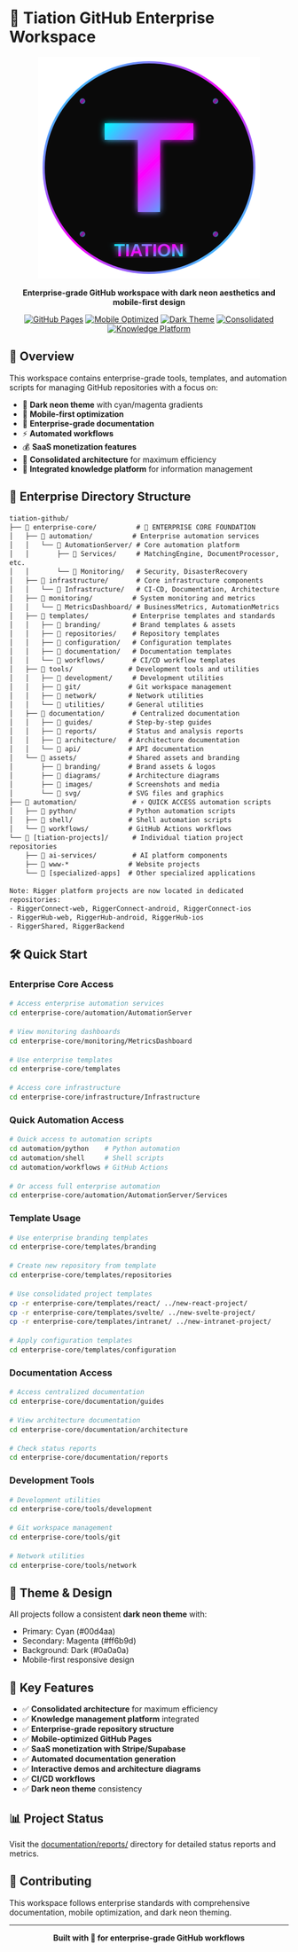 # 🌌 Tiation GitHub Enterprise Workspace

<div align="center">

![Tiation Logo](assets/branding/tiation-logo.svg)

**Enterprise-grade GitHub workspace with dark neon aesthetics and mobile-first design**

[![GitHub Pages](https://img.shields.io/badge/GitHub%20Pages-Active-00d4aa?style=for-the-badge&logo=github)](https://github.com/tiaastor)
[![Mobile Optimized](https://img.shields.io/badge/Mobile-Optimized-ff6b9d?style=for-the-badge)](/)
[![Dark Theme](https://img.shields.io/badge/Theme-Dark%20Neon-00d4aa?style=for-the-badge)](/)
[![Consolidated](https://img.shields.io/badge/Structure-Consolidated-ff6b9d?style=for-the-badge)](/)
[![Knowledge Platform](https://img.shields.io/badge/Knowledge-Platform-00d4aa?style=for-the-badge)](/)

</div>

## 🚀 Overview

This workspace contains enterprise-grade tools, templates, and automation scripts for managing GitHub repositories with a focus on:

- 🌙 **Dark neon theme** with cyan/magenta gradients
- 📱 **Mobile-first optimization**
- 🏢 **Enterprise-grade documentation**
- ⚡ **Automated workflows**
- 💰 **SaaS monetization features**
- 🔄 **Consolidated architecture** for maximum efficiency
- 🧠 **Integrated knowledge platform** for information management

## 📁 Enterprise Directory Structure

```
tiation-github/
├── 📁 enterprise-core/          # 🏢 ENTERPRISE CORE FOUNDATION
│   ├── 📁 automation/          # Enterprise automation services
│   │   └── 📁 AutomationServer/ # Core automation platform
│   │       ├── 📁 Services/     # MatchingEngine, DocumentProcessor, etc.
│   │       └── 📁 Monitoring/   # Security, DisasterRecovery
│   ├── 📁 infrastructure/       # Core infrastructure components
│   │   └── 📁 Infrastructure/   # CI-CD, Documentation, Architecture
│   ├── 📁 monitoring/          # System monitoring and metrics
│   │   └── 📁 MetricsDashboard/ # BusinessMetrics, AutomationMetrics
│   ├── 📁 templates/           # Enterprise templates and standards
│   │   ├── 📁 branding/        # Brand templates & assets
│   │   ├── 📁 repositories/    # Repository templates
│   │   ├── 📁 configuration/   # Configuration templates
│   │   ├── 📁 documentation/   # Documentation templates
│   │   └── 📁 workflows/       # CI/CD workflow templates
│   ├── 📁 tools/              # Development tools and utilities
│   │   ├── 📁 development/     # Development utilities
│   │   ├── 📁 git/            # Git workspace management
│   │   ├── 📁 network/        # Network utilities
│   │   └── 📁 utilities/      # General utilities
│   ├── 📁 documentation/       # Centralized documentation
│   │   ├── 📁 guides/         # Step-by-step guides
│   │   ├── 📁 reports/        # Status and analysis reports
│   │   ├── 📁 architecture/   # Architecture documentation
│   │   └── 📁 api/            # API documentation
│   └── 📁 assets/             # Shared assets and branding
│       ├── 📁 branding/       # Brand assets & logos
│       ├── 📁 diagrams/       # Architecture diagrams
│       ├── 📁 images/         # Screenshots and media
│       └── 📁 svg/            # SVG files and graphics
├── 📁 automation/              # ⚡ QUICK ACCESS automation scripts
│   ├── 📁 python/             # Python automation scripts
│   ├── 📁 shell/              # Shell automation scripts
│   └── 📁 workflows/          # GitHub Actions workflows
└── 📁 [tiation-projects]/      # Individual tiation project repositories
    ├── 📁 ai-services/         # AI platform components
    ├── 📁 www-*               # Website projects
    └── 📁 [specialized-apps]  # Other specialized applications

Note: Rigger platform projects are now located in dedicated repositories:
- RiggerConnect-web, RiggerConnect-android, RiggerConnect-ios
- RiggerHub-web, RiggerHub-android, RiggerHub-ios  
- RiggerShared, RiggerBackend
```

## 🛠️ Quick Start

### Enterprise Core Access
```bash
# Access enterprise automation services
cd enterprise-core/automation/AutomationServer

# View monitoring dashboards
cd enterprise-core/monitoring/MetricsDashboard

# Use enterprise templates
cd enterprise-core/templates

# Access core infrastructure
cd enterprise-core/infrastructure/Infrastructure
```

### Quick Automation Access
```bash
# Quick access to automation scripts
cd automation/python    # Python automation
cd automation/shell     # Shell scripts
cd automation/workflows # GitHub Actions

# Or access full enterprise automation
cd enterprise-core/automation/AutomationServer/Services
```

### Template Usage
```bash
# Use enterprise branding templates
cd enterprise-core/templates/branding

# Create new repository from template
cd enterprise-core/templates/repositories

# Use consolidated project templates
cp -r enterprise-core/templates/react/ ../new-react-project/
cp -r enterprise-core/templates/svelte/ ../new-svelte-project/
cp -r enterprise-core/templates/intranet/ ../new-intranet-project/

# Apply configuration templates
cd enterprise-core/templates/configuration
```

### Documentation Access
```bash
# Access centralized documentation
cd enterprise-core/documentation/guides

# View architecture documentation
cd enterprise-core/documentation/architecture

# Check status reports
cd enterprise-core/documentation/reports
```

### Development Tools
```bash
# Development utilities
cd enterprise-core/tools/development

# Git workspace management
cd enterprise-core/tools/git

# Network utilities
cd enterprise-core/tools/network
```

## 🎨 Theme & Design

All projects follow a consistent **dark neon theme** with:
- Primary: Cyan (#00d4aa)
- Secondary: Magenta (#ff6b9d)
- Background: Dark (#0a0a0a)
- Mobile-first responsive design

## 🔗 Key Features

- ✅ **Consolidated architecture** for maximum efficiency
- ✅ **Knowledge management platform** integrated
- ✅ **Enterprise-grade repository structure**
- ✅ **Mobile-optimized GitHub Pages**
- ✅ **SaaS monetization with Stripe/Supabase**
- ✅ **Automated documentation generation**
- ✅ **Interactive demos and architecture diagrams**
- ✅ **CI/CD workflows**
- ✅ **Dark neon theme** consistency

## 📊 Project Status

Visit the [documentation/reports/](documentation/reports/) directory for detailed status reports and metrics.

## 🤝 Contributing

This workspace follows enterprise standards with comprehensive documentation, mobile optimization, and dark neon theming.

---

<div align="center">
<strong>Built with 💜 for enterprise-grade GitHub workflows</strong>
</div>
